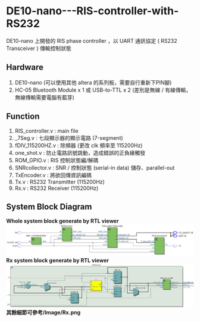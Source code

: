 # DE10-nano---RIS-controller-with-RS232
DE10-nano 上開發的 RIS phase controller ，以 UART 通訊協定 ( RS232 Transceiver ) 傳輸控制狀態
## Hardware
1. DE10-nano (可以使用其他 altera 的系列板，需要自行重新下PIN腳)
2. HC-05 Bluetooth Module x 1  或  USB-to-TTL x 2 (差別是無線 / 有線傳輸，無線傳輸需要電腦有藍芽)
## Function
1. RIS_controller.v : main file
2. _7Seg.v          : 七段顯示器的顯示電路 (7-segment)
3. fDIV_115200HZ.v  : 除頻器 (更改 clk 頻率至 115200Hz)
4. one_shot.v       : 防止電路訊號跳動，造成錯誤的正負緣觸發
5. ROM_GPIO.v       : RIS 控制狀態編/解碼
6. SNRcollector.v   : SNR / 控制狀態 (serial-in data) 儲存、parallel-out
7. TxEncoder.v      : 將欲回傳資訊編碼
8. Tx.v             : RS232 Transmitter (115200Hz)
9. Rx.v             : RS232 Receiver (115200Hz)
## System Block Diagram
**Whole system block generate by RTL viewer**
![This is an alt text.](/Image/Whole_System.png)
**Rx system block generate by RTL viewer**
![This is an alt text.](/Image/Rx.png)
**其餘細節可參考/Image/Rx.png**
